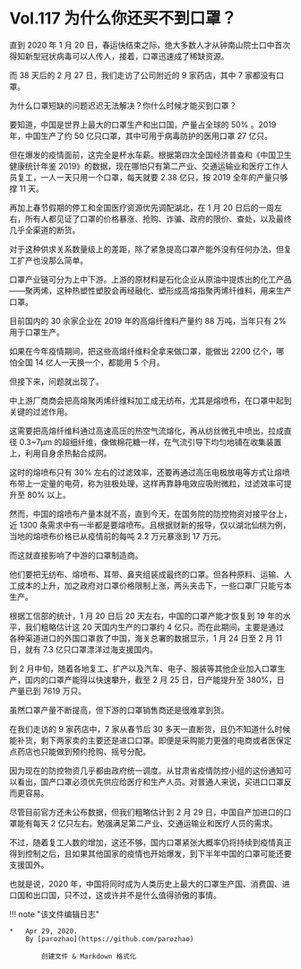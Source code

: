 # Vol.117 为什么你还买不到口罩？

直到 2020 年 1 月 20 日，春运快结束之际，绝大多数人才从钟南山院士口中首次得知新型冠状病毒可以人传人，接着，口罩迅速成了稀缺资源。

而 38 天后的 2 月 27 日，我们走访了公司附近的 9 家药店，其中 7 家都没有口罩。

为什么口罩短缺的问题迟迟无法解决？你什么时候才能买到口罩？

要知道，中国是世界上最大的口罩生产和出口国，产量占全球的 50% 。2019 年，中国生产了约 50 亿只口罩，其中可用于病毒防护的医用口罩 27 亿只。

但在爆发的疫情面前，这完全是杯水车薪。根据第四次全国经济普查和《中国卫生健康统计年鉴 2019》的数据，现在哪怕只有第二产业、交通运输业和医疗工作人员复工，一人一天只用一个口罩，每天就要 2.38 亿只，按 2019 全年的产量只够撑 11 天。

再加上春节假期的停工和全国医疗资源优先调配湖北，在 1 月 20 日后的一周左右，所有人都见证了口罩的价格暴涨、抢购、诈骗、政府的限价、查处，以及最终几乎全渠道的断货。

对于这种供求关系数量级上的差距，除了紧急提高口罩产能外没有任何办法，但复工扩产也没那么简单。

口罩产业链可分为上中下游。上游的原材料是石化企业从原油中提炼出的化工产品——聚丙烯，这种热塑性塑胶会再经融化、塑形成高熔指聚丙烯纤维料，用来生产口罩。

目前国内的 30 余家企业在 2019 年的高熔纤维料产量约 88 万吨，当年只有 2% 用于口罩生产。

如果在今年疫情期间，把这些高熔纤维料全拿来做口罩，能做出 2200 亿个，哪怕全国 14 亿人一天换一个，都能用 5 个月。

但接下来，问题就出现了。

中上游厂商商会把高熔聚丙烯纤维料加工成无纺布，尤其是熔喷布，在口罩中起到关键的过滤作用。

这需要把高熔纤维料通过高速高压的热空气流熔化，再从纺丝微孔中喷出，拉成直径 0.3~7µm 的超细纤维，像做棉花糖一样，在气流引导下均匀地铺在收集装置上，利用自身余热黏合成网。

这时的熔喷布只有 30% 左右的过滤效率，还要再通过高压电极放电等方式让熔喷布带上一定量的电荷，称为驻极处理，这样再靠静电效应吸附微粒，过滤效率可提升至 80% 以上。

然而，中国的熔喷布产量本就不高，直到今天，在国务院的防控物资对接平台上，近 1300 条需求中有一半都是要熔喷布。且根据财新的报导，仅以湖北仙桃为例，当地的熔喷布价格已从疫情前的每吨 2.2 万元暴涨到 17 万元。

而这就直接影响了中游的口罩制造商。

他们要把无纺布、熔喷布、耳带、鼻夹组装成最终的口罩。但各种原料、运输、人工成本的上升，加之政府对口罩价格限制上涨，两头夹击下，一些口罩厂只能亏本生产。

根据工信部的统计，1 月 20 日后 20 天左右，中国的口罩产能才恢复到 19 年的水平，我们粗略估计这 20 天国内生产的口罩约 4 亿只。而在此期间，主要是通过各种渠道进口的外国口罩救了中国，海关总署的数据显示，1 月 24 日至 2 月 11 日，就有 7.3 亿只口罩漂洋过海支援国内。

到 2 月中旬，随着各地复工、扩产以及汽车、电子、服装等其他企业加入口罩生产，国内的口罩产能得以快速攀升，截至 2 月 25 日，日产能提升至 380%，日产量已到 7619 万只。

虽然口罩产量不断提高，但下游的口罩销售商还是很难拿到货。

在我们走访的 9 家药店中，7 家从春节后 30 多天一直断货，且仍不知道什么时候能补货，剩下两家卖的主要还是进口口罩。即便是采购能力更强的电商或者医保定点药店也只能做到预约抢购、摇号分配。

因为现在的防控物资几乎都由政府统一调度。从甘肃省疫情防控小组的这份通知可以看出，国产口罩必须优先供应给医疗和生产人员。对普通人来说，买进口口罩反而更容易。

尽管目前官方还未公布数据，但我们粗略估计到 2 月 29 日，中国自产加进口的口罩能有每天 2 亿只左右。勉强满足第二产业、交通运输业和医疗人员的需求。

不过，随着复工人数的增加，这还不够，国内口罩紧张大概率仍将持续到疫情真正得到控制之后，且如果其他国家的疫情也开始爆发，到下半年中国的口罩可能还要支援国外。

也就是说，2020 年，中国将同时成为人类历史上最大的口罩生产国、消费国、进口国和出口国，只不过，这或许并不是什么值得骄傲的事情。

!!! note "该文件编辑日志"

	* 	Apr 29, 2020.
		By [parozhao](https://github.com/parozhao)
	
			创建文件 & Markdown 格式化
